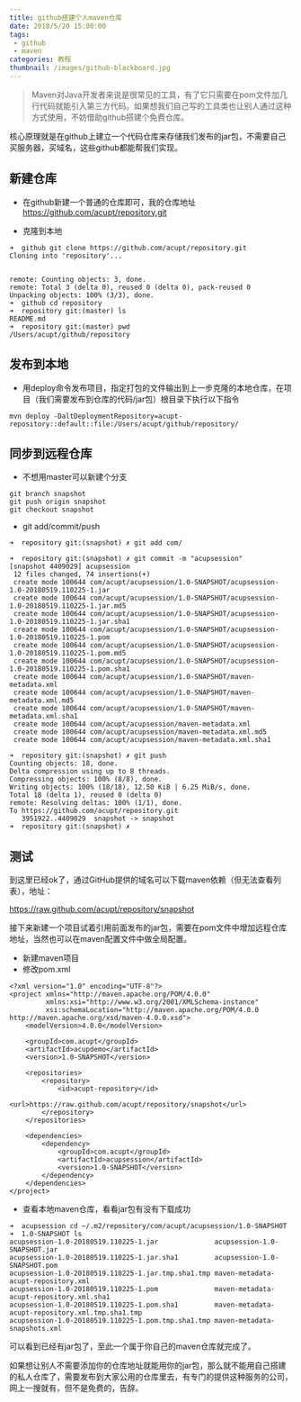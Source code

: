 ```yaml
---
title: github搭建个人maven仓库
date: 2018/5/20 15:00:00
tags:
 - github
 - maven
categories: 教程
thumbnail: /images/github-blackboard.jpg
---
```


> Maven对Java开发者来说是很常见的工具，有了它只需要在pom文件加几行代码就能引入第三方代码。如果想我们自己写的工具类也让别人通过这种方式使用，不妨借助github搭建个免费仓库。

核心原理就是在github上建立一个代码仓库来存储我们发布的jar包，不需要自己买服务器，买域名，这些github都能帮我们实现。

## 新建仓库

+ 在github新建一个普通的仓库即可，我的仓库地址 https://github.com/acupt/repository.git

+ 克隆到本地

```
➜  github git clone https://github.com/acupt/repository.git
Cloning into 'repository'...


remote: Counting objects: 3, done.
remote: Total 3 (delta 0), reused 0 (delta 0), pack-reused 0
Unpacking objects: 100% (3/3), done.
➜  github cd repository 
➜  repository git:(master) ls
README.md
➜  repository git:(master) pwd
/Users/acupt/github/repository
```

## 发布到本地

+ 用deploy命令发布项目，指定打包的文件输出到上一步克隆的本地仓库，在项目（我们需要发布到仓库的代码/jar包）根目录下执行以下指令

```
mvn deploy -DaltDeploymentRepository=acupt-repository::default::file:/Users/acupt/github/repository/
```

## 同步到远程仓库

+ 不想用master可以新建个分支

```
git branch snapshot
git push origin snapshot
git checkout snapshot
```

+ git add/commit/push

```
➜  repository git:(snapshot) ✗ git add com/

➜  repository git:(snapshot) ✗ git commit -m "acupsession"
[snapshot 4409029] acupsession
 12 files changed, 74 insertions(+)
 create mode 100644 com/acupt/acupsession/1.0-SNAPSHOT/acupsession-1.0-20180519.110225-1.jar
 create mode 100644 com/acupt/acupsession/1.0-SNAPSHOT/acupsession-1.0-20180519.110225-1.jar.md5
 create mode 100644 com/acupt/acupsession/1.0-SNAPSHOT/acupsession-1.0-20180519.110225-1.jar.sha1
 create mode 100644 com/acupt/acupsession/1.0-SNAPSHOT/acupsession-1.0-20180519.110225-1.pom
 create mode 100644 com/acupt/acupsession/1.0-SNAPSHOT/acupsession-1.0-20180519.110225-1.pom.md5
 create mode 100644 com/acupt/acupsession/1.0-SNAPSHOT/acupsession-1.0-20180519.110225-1.pom.sha1
 create mode 100644 com/acupt/acupsession/1.0-SNAPSHOT/maven-metadata.xml
 create mode 100644 com/acupt/acupsession/1.0-SNAPSHOT/maven-metadata.xml.md5
 create mode 100644 com/acupt/acupsession/1.0-SNAPSHOT/maven-metadata.xml.sha1
 create mode 100644 com/acupt/acupsession/maven-metadata.xml
 create mode 100644 com/acupt/acupsession/maven-metadata.xml.md5
 create mode 100644 com/acupt/acupsession/maven-metadata.xml.sha1
 
➜  repository git:(snapshot) ✗ git push
Counting objects: 18, done.
Delta compression using up to 8 threads.
Compressing objects: 100% (8/8), done.
Writing objects: 100% (18/18), 12.50 KiB | 6.25 MiB/s, done.
Total 18 (delta 1), reused 0 (delta 0)
remote: Resolving deltas: 100% (1/1), done.
To https://github.com/acupt/repository.git
   3951922..4409029  snapshot -> snapshot
➜  repository git:(snapshot) ✗ 
```

## 测试

到这里已经ok了，通过GitHub提供的域名可以下载maven依赖（但无法查看列表），地址：

https://raw.github.com/acupt/repository/snapshot

接下来新建一个项目试着引用前面发布的jar包，需要在pom文件中增加远程仓库地址，当然也可以在maven配置文件中做全局配置。

+ 新建maven项目
+ 修改pom.xml

```
<?xml version="1.0" encoding="UTF-8"?>
<project xmlns="http://maven.apache.org/POM/4.0.0"
         xmlns:xsi="http://www.w3.org/2001/XMLSchema-instance"
         xsi:schemaLocation="http://maven.apache.org/POM/4.0.0 http://maven.apache.org/xsd/maven-4.0.0.xsd">
    <modelVersion>4.0.0</modelVersion>

    <groupId>com.acupt</groupId>
    <artifactId>acupdemo</artifactId>
    <version>1.0-SNAPSHOT</version>

    <repositories>
        <repository>
            <id>acupt-repository</id>
            <url>https://raw.github.com/acupt/repository/snapshot</url>
        </repository>
    </repositories>

    <dependencies>
        <dependency>
            <groupId>com.acupt</groupId>
            <artifactId>acupsession</artifactId>
            <version>1.0-SNAPSHOT</version>
        </dependency>
    </dependencies>
</project>
```
+ 查看本地maven仓库，看看jar包有没有下载成功

```
➜  acupsession cd ~/.m2/repository/com/acupt/acupsession/1.0-SNAPSHOT 
➜  1.0-SNAPSHOT ls
acupsession-1.0-20180519.110225-1.jar              acupsession-1.0-SNAPSHOT.jar
acupsession-1.0-20180519.110225-1.jar.sha1         acupsession-1.0-SNAPSHOT.pom
acupsession-1.0-20180519.110225-1.jar.tmp.sha1.tmp maven-metadata-acupt-repository.xml
acupsession-1.0-20180519.110225-1.pom              maven-metadata-acupt-repository.xml.sha1
acupsession-1.0-20180519.110225-1.pom.sha1         maven-metadata-acupt-repository.xml.tmp.sha1.tmp
acupsession-1.0-20180519.110225-1.pom.tmp.sha1.tmp maven-metadata-snapshots.xml
```

可以看到已经有jar包了，至此一个属于你自己的maven仓库就完成了。

如果想让别人不需要添加你的仓库地址就能用你的jar包，那么就不能用自己搭建的私人仓库了，需要发布到大家公用的仓库里去，有专门的提供这种服务的公司，网上一搜就有，但不是免费的，告辞。



